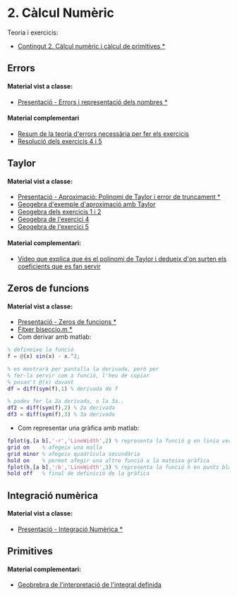# 2. Càlcul Numèric

Teoria i exercicis:

* [Contingut 2. Càlcul numèric i càlcul de primitives *](https://atenea.upc.edu/pluginfile.php/4580390/mod_resource/content/4/Problemes_Contingut_2_FOMA.pdf)

## Errors

#### Material vist a classe:

* [Presentació - Errors i representació dels nombres *](https://atenea.upc.edu/pluginfile.php/4580391/mod_folder/content/0/M%C3%B2dul%201%20Errors%20i%20representaci%C3%B3%20dels%20nombre.pdf)

#### Material complementari

* [Resum de la teoria d'errors necessària per fer els exercicis](./2_1_errors/resum_errors.jpg)
* [Resolució dels exercicis 4 i 5](./2_1_errors/exercicis_4_i_5.jpg)

## Taylor

#### Material vist a classe:

* [Presentació - Aproximació: Polinomi de Taylor i error de truncament *](https://atenea.upc.edu/pluginfile.php/4580391/mod_folder/content/0/M%C3%B2dul%202%20Aproximaci%C3%B3%20Polinomi%20de%20Taylor.pdf)
* [Geogebra d'exemple d'aproximació amb Taylor](https://www.geogebra.org/classic/gq7rnqyu)
* [Geogebra dels exercicis 1 i 2](https://www.geogebra.org/classic/vwwjeshw)
* [Geogebra de l'exercici 4](https://www.geogebra.org/classic/tj3qradu)
* [Geogebra de l'exercici 5](https://www.geogebra.org/classic/pjkymgnu)

#### Material complementari:

* [Vídeo que explica que és el polinomi de Taylor i dedueix d'on surten els coeficients que es fan servir](https://youtu.be/3VwDLy_0L5E)

## Zeros de funcions

#### Material vist a classe:

* [Presentació - Zeros de funcions *](https://atenea.upc.edu/pluginfile.php/4580391/mod_folder/content/0/M%C3%B2dul%203%20Apunts%20zeros.pdf)
* [Fitxer biseccio.m *](https://atenea.upc.edu/mod/resource/view.php?id=3760177)
* Com derivar amb matlab:

``` matlab
% defineixo la funció
f = @(x) sin(x) - x.^2;

% es mostrarà per pantalla la derivada, però per
% fer-la servir com a funció, l'heu de copiar 
% posan't @(x) davant
df = diff(sym(f),1) % derivada de f

% podeu fer la 2a derivada, o la 3a..
df2 = diff(sym(f),2) % 2a derivada
df3 = diff(sym(f),3) % 3a derivada
```
* Com representar una gràfica amb matlab:

```matlab
fplot(g,[a b],'-r','LineWidth',2) % representa la funció g en linia vermella i amplada 2
grid on    % afegeix una malla
grid minor % afegeix quadrícula secundària
hold on    % permet afegir una altre funció a la mateixa gràfica
fplot(h,[a b],':b','LineWidth',3) % representa la funció h en punts blaus i amplada 3
hold off   % final de definició de la gràfica
```

## Integració numèrica

#### Material vist a classe:

* [Presentació - Integració Numèrica *](https://atenea.upc.edu/pluginfile.php/4580391/mod_folder/content/0/M%C3%B2dul%204%20Apunts%20%20integraci%C3%B3.pdf)

## Primitives

#### Material complementari:

* [Geobrebra de l'interpretació de l'integral definida](https://www.geogebra.org/classic/paxqtgyj)
